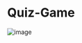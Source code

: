# Quiz-Game
![image](https://github.com/Avivir/Quiz-Game/assets/96440429/bf786b02-eb73-4c25-abd5-7393b5edea43)
